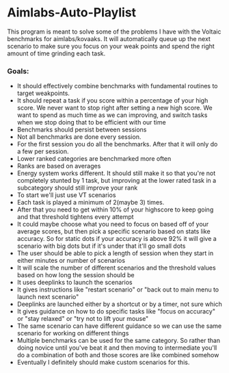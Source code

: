 # Aimlabs-Auto-Playlist
This program is meant to solve some of the problems I have with the Voltaic benchmarks for aimlabs/kovaaks. It will automatically queue up the next scenario to make sure you focus on your weak points and spend the right amount of time grinding each task.

### Goals:
- It should effectively combine benchmarks with fundamental routines to target weakpoints.
- It should repeat a task if you score within a percentage of your high score. We never want to stop right after setting a new high score. We want to spend as much time as we can improving, and switch tasks when we stop doing that to be efficient with our time
- Benchmarks should persist between sessions
- Not all benchmarks are done every session.
- For the first session you do all the benchmarks. After that it will only do a few per session.
- Lower ranked categories are benchmarked more often
- Ranks are based on averages
- Energy system works different. It should still make it so that you're not completely stunted by 1 task, but improving at the lower rated task in a subcategory should still improve your rank
- To start we'll just use VT scenarios
- Each task is played a minimum of 2(maybe 3) times.
- After that you need to get within 10% of your highscore to keep going and that threshold tightens every attempt
- It could maybe choose what you need to focus on based off of your average scores, but then pick a specific scenario based on stats like accuracy. So for static dots if your accuracy is above 92% it will give a scenario with big dots but if it's under that it'll go small dots
- The user should be able to pick a length of session when they start in either minutes or number of scenarios
- It will scale the number of different scenarios and the threshold values based on how long the session should be
- It uses deeplinks to launch the scenarios
- It gives instructions like "restart scenario" or "back out to main menu to launch next scenario"
- Deeplinks are launched either by a shortcut or by a timer, not sure which
- It gives guidance on how to do specific tasks like "focus on accuracy" or "stay relaxed" or "try not to lift your mouse"
- The same scenario can have different guidance so we can use the same scenario for working on different things
- Multiple benchmarks can be used for the same category. So rather than doing novice until you've beat it and then moving to intermediate you'll do a combination of both and those scores are like combined somehow
- Eventually I definitely should make custom scenarios for this.

